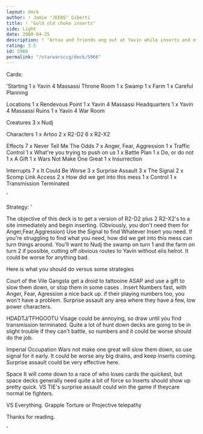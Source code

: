 ```yaml
---
layout: deck
author: ! Jamie "JEEBS" Giberti
title: ! "Gold old choke inserts"
side: Light
date: 2000-04-25
description: ! "Artoo and friends ang out at Yavin while inserts and other little tricks do the damage."
rating: 3.5
id: 5966
permalink: "/starwarsccg/deck/5966"
---
```

Cards: 

'Starting
1 x Yavin 4 Massassi Throne Room
1 x  Swamp
1 x  Farm
1 x Careful Planning

Locations
1 x Rendevous Point
1 x Yavin 4 Massassi Headquarters
1 x Yavin 4 Massassi Ruins
1 x Yavin 4 War Room

Creatures
3 x Nudj

Characters
1 x Artoo
2 x R2-D2
6 x R2-X2

Effects
7 x Never Tell Me The Odds
7 x Anger, Fear, Aggression
1 x Traffic Control
1 x What're you trying to push on us
1 x Battle Plan
1 x Do, or do not
1 x A Gift
1 x Wars Not Make One Great
1 x Insurrection

Interrupts
7 x It Could Be Worse
3 x Surprise Assault
3 x The Signal
2 x Scomp Link Access
2 x How did we get into this mess
1 x Control
1 x Transmission Terminated




'

Strategy: '

The objective of this deck is to get a version of R2-D2 plus 2 R2-X2's to a site immediately and begin inserting. (Obviously, you don't need them for Anger,Fear,Aggression) Use the Signal to find Whatever Insert you need. If you're struggling to find what you need, how did we get into this mess can turn things around. You'll want to Nudj the swamp on turn 1 and the farm on turn 2 if possible, cutting off obvious routes to Yavin without elis helrot. It could be worse for anything bad.


Here is what you should do versus some strategies

Court of the Vile Gangsta
get a droid to tattooine ASAP and use a gift to slow them down, or stop them in some cases . Insert Numbers fast, with Anger, Fear, Agression
a nice back up. if their playing numbers too, you won't have a problem. Surprise assault any area where they have a few, low power characters.

HDADTJ/TFHGOOTU
Visage could be annoying, so draw until you find transmission terminated. Quite a lot of hunt down decks are going to be in slight trouble if they can't battle, so numbers and it could be worse should do the job.

Imperial Occupation
Wars not make one great will slow them down, so use signal for it early. It could be worse any big drains, and keep inserts coming. Surprise assault could be very effective here.

Space
It will come down to a race of who loses cards the quickest, but space decks generally need quite a bit of force so Inserts should show up pretty quick. VS TIE's surprise assault could win the game if theycare normal tie fighters.

VS Everything.
Grapple Torture or Projective telepathy

Thanks for reading.



'
